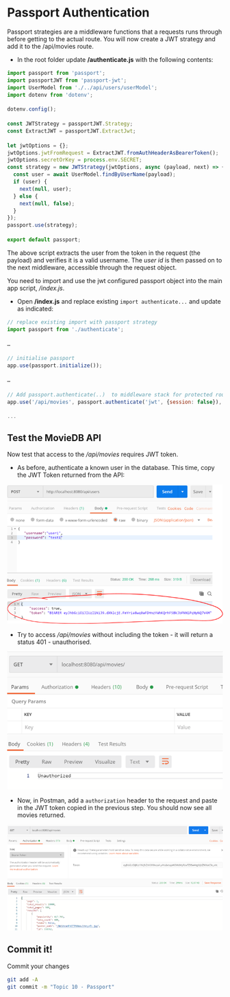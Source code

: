 # Passport Authentication

Passport strategies are a middleware functions that a requests runs through before getting to the actual route.​ You will now create a JWT strategy and add it to the /api/movies route.

+ In the root folder update **/authenticate.js** with the following contents:

~~~javascript
import passport from 'passport';
import passportJWT from 'passport-jwt';
import UserModel from './../api/users/userModel';
import dotenv from 'dotenv';

dotenv.config();

const JWTStrategy = passportJWT.Strategy;
const ExtractJWT = passportJWT.ExtractJwt;

let jwtOptions = {};
jwtOptions.jwtFromRequest = ExtractJWT.fromAuthHeaderAsBearerToken();
jwtOptions.secretOrKey = process.env.SECRET;
const strategy = new JWTStrategy(jwtOptions, async (payload, next) => {
  const user = await UserModel.findByUserName(payload);
  if (user) {
    next(null, user);
  } else {
    next(null, false);
  }
});
passport.use(strategy);

export default passport;
~~~

The above script extracts the user from the token in the request (the payload) and verifies it is a valid username. The *user id* is then passed on to the next middleware, accessible through the request object.

You need to import and use the jwt configured passport object into the main app script,  */index.js*.

+ Open **/index.js** and replace existing ``import authenticate...`` and update as indicated:

~~~javascript
// replace existing import with passport strategy​
import passport from './authenticate';

…​

// initialise passport​
app.use(passport.initialize());​

…​

// Add passport.authenticate(..)  to middleware stack for protected routes​
app.use('/api/movies', passport.authenticate('jwt', {session: false}), moviesRouter);

...

~~~

## Test the MovieDB API

Now test that access to the */api/movies* requires JWT token.

+ As before, authenticate a known user in the database. This time, copy the JWT Token returned from the API:

![Get JWT Token](./img/user3.png)

+ Try to access */api/movies* without including the token - it will return a status 401 - unauthorised. 

![No/invalid JWT Token](./img/user5.png)

+ Now, in Postman, add a ``authorization`` header to the request and paste in the JWT token copied in the previous step. You should now see all movies returned.

![Valid JWT Token](./img/user7.png)

## Commit it!
Commit your changes
~~~bash
git add -A
git commit -m "Topic 10 - Passport"
~~~

